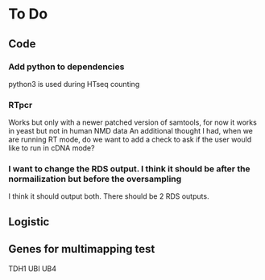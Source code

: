 # To Do

## Code

### Add python to dependencies 
python3 is used during HTseq counting

### RTpcr
Works but only with a newer patched version of samtools, for now it works in yeast but not in human NMD data
An additional thought I had, when we are running RT mode, do we want to add a check to ask if the user would like to run in cDNA mode? 

### I want to change the RDS output. I think it should be after the normailization but before the oversampling
I think it should output both. There should be 2 RDS outputs.

## Logistic

## Genes for multimapping test
TDH1
UBI UB4
